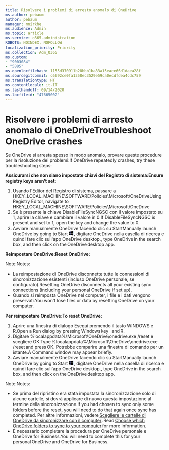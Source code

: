 ```yaml
---
title: Risolvere i problemi di arresto anomalo di OneDrive
ms.author: pebaum
author: pebaum
manager: mnirkhe
ms.audience: Admin
ms.topic: article
ms.service: o365-administration
ROBOTS: NOINDEX, NOFOLLOW
localization_priority: Priority
ms.collection: Adm_O365
ms.custom:
- "9003084"
- "5885"
ms.openlocfilehash: 1155d370911b28bbb1ba83a15eace66d1daea28f
ms.sourcegitcommit: c6692ce0fa1358ec3529e59ca0ecdfdea4cdc759
ms.translationtype: HT
ms.contentlocale: it-IT
ms.lasthandoff: 09/14/2020
ms.locfileid: "47665002"
---
```

# <a name="troubleshoot-onedrive-crashes"></a><span data-ttu-id="f7e0d-102">Risolvere i problemi di arresto anomalo di OneDrive</span><span class="sxs-lookup"><span data-stu-id="f7e0d-102">Troubleshoot OneDrive crashes</span></span>

<span data-ttu-id="f7e0d-103">Se OneDrive si arresta spesso in modo anomalo, provare queste procedure per la risoluzione dei problemi:</span><span class="sxs-lookup"><span data-stu-id="f7e0d-103">If OneDrive repeatedly crashes, try these troubleshooting steps:</span></span>

<span data-ttu-id="f7e0d-104">**Assicurarsi che non siano impostate chiavi del Registro di sistema:**</span><span class="sxs-lookup"><span data-stu-id="f7e0d-104">**Ensure registry keys aren’t set:**</span></span>

1. <span data-ttu-id="f7e0d-105">Usando l'Editor del Registro di sistema, passare a HKEY_LOCAL_MACHINE\SOFTWARE\Policies\Microsoft\OneDrive</span><span class="sxs-lookup"><span data-stu-id="f7e0d-105">Using Registry Editor, navigate to HKEY_LOCAL_MACHINE\SOFTWARE\Policies\Microsoft\OneDrive</span></span>
2. <span data-ttu-id="f7e0d-106">Se è presente la chiave DisableFileSyncNGSC con il valore impostato su 1, aprire la chiave e cambiare il valore in 0.</span><span class="sxs-lookup"><span data-stu-id="f7e0d-106">If DisableFileSyncNGSC is present and set to 1, open the key and change the value to 0.</span></span>
3. <span data-ttu-id="f7e0d-107">Avviare manualmente OneDrive facendo clic su Start</span><span class="sxs-lookup"><span data-stu-id="f7e0d-107">Manually launch OneDrive by going to Start</span></span> ![Premere il tasto WINDOWS](data:image/png;base64,iVBORw0KGgoAAAANSUhEUgAAABEAAAAOCAYAAADJ7fe0AAAAAXNSR0IArs4c6QAAAARnQU1BAACxjwv8YQUAAAAJcEhZcwAADsQAAA7EAZUrDhsAAADxSURBVDhPY/wPBAx4wR+Gd6/fM7x9/ZTh9ZuXDGdPnWE4tH0rw/UHDxlaVp9kCDCSYWABKfv35wfD+/cfGV4+fcLw5uVjhlOXzzFsX/qWYebmZAZPWWOGO2DD8ACQS9Y3e4Bcg4Y9/t94fPa/CoY4Aq8/+xik/T8TkEMxGDyGgANWwSqeobvbGSyAADIM3BwCDKXd3QyfoCLoQEGAA0xTxSWjsYMJwLHjkruU4UXSJ4YnT54x3Dh/luHmjfMMmw9wMjCDlRAGBDPgjy8fGT5//8rw9P4Thge3zzNcvXmDYevmfQzXb1xlmH/0ATADyjAAAKdWkD3ZSwNeAAAAAElFTkSuQmCC)<span data-ttu-id="f7e0d-109">, digitare OneDrive nella casella di ricerca e quindi fare clic sull'app OneDrive desktop.</span><span class="sxs-lookup"><span data-stu-id="f7e0d-109">, type OneDrive in the search box, and then click on the OneDrive desktop app.</span></span>

<span data-ttu-id="f7e0d-110">**Reimpostare OneDrive:**</span><span class="sxs-lookup"><span data-stu-id="f7e0d-110">**Reset OneDrive:**</span></span>

<span data-ttu-id="f7e0d-111">Note:</span><span class="sxs-lookup"><span data-stu-id="f7e0d-111">Notes:</span></span>

- <span data-ttu-id="f7e0d-112">La reimpostazione di OneDrive disconnette tutte le connessioni di sincronizzazione esistenti (incluso OneDrive personale, se configurato).</span><span class="sxs-lookup"><span data-stu-id="f7e0d-112">Resetting OneDrive disconnects all your existing sync connections (including your personal OneDrive if set up).</span></span>
- <span data-ttu-id="f7e0d-113">Quando si reimposta OneDrive nel computer, i file e i dati vengono preservati.</span><span class="sxs-lookup"><span data-stu-id="f7e0d-113">You won't lose files or data by resetting OneDrive on your computer.</span></span>

<span data-ttu-id="f7e0d-114">**Per reimpostare OneDrive:**</span><span class="sxs-lookup"><span data-stu-id="f7e0d-114">**To reset OneDrive:**</span></span>

1. <span data-ttu-id="f7e0d-115">Aprire una finestra di dialogo Esegui premendo il tasto WINDOWS e R.</span><span class="sxs-lookup"><span data-stu-id="f7e0d-115">Open a Run dialog by pressing Windows key    and R.</span></span>
2. <span data-ttu-id="f7e0d-116">Digitare %localappdata%\Microsoft\OneDrive\onedrive.exe /reset e scegliere OK.</span><span class="sxs-lookup"><span data-stu-id="f7e0d-116">Type %localappdata%\Microsoft\OneDrive\onedrive.exe /reset and press OK.</span></span> <span data-ttu-id="f7e0d-117">Potrebbe comparire una finestra di comando per un istante.</span><span class="sxs-lookup"><span data-stu-id="f7e0d-117">A Command window may appear briefly.</span></span>
3. <span data-ttu-id="f7e0d-118">Avviare manualmente OneDrive facendo clic su Start</span><span class="sxs-lookup"><span data-stu-id="f7e0d-118">Manually launch OneDrive by going to Start</span></span> ![Premere il tasto WINDOWS](data:image/png;base64,iVBORw0KGgoAAAANSUhEUgAAABEAAAAOCAYAAADJ7fe0AAAAAXNSR0IArs4c6QAAAARnQU1BAACxjwv8YQUAAAAJcEhZcwAADsQAAA7EAZUrDhsAAADxSURBVDhPY/wPBAx4wR+Gd6/fM7x9/ZTh9ZuXDGdPnWE4tH0rw/UHDxlaVp9kCDCSYWABKfv35wfD+/cfGV4+fcLw5uVjhlOXzzFsX/qWYebmZAZPWWOGO2DD8ACQS9Y3e4Bcg4Y9/t94fPa/CoY4Aq8/+xik/T8TkEMxGDyGgANWwSqeobvbGSyAADIM3BwCDKXd3QyfoCLoQEGAA0xTxSWjsYMJwLHjkruU4UXSJ4YnT54x3Dh/luHmjfMMmw9wMjCDlRAGBDPgjy8fGT5//8rw9P4Thge3zzNcvXmDYevmfQzXb1xlmH/0ATADyjAAAKdWkD3ZSwNeAAAAAElFTkSuQmCC)<span data-ttu-id="f7e0d-120">, digitare OneDrive nella casella di ricerca e quindi fare clic sull'app OneDrive desktop.</span><span class="sxs-lookup"><span data-stu-id="f7e0d-120">, type OneDrive in the search box, and then click on the OneDrive desktop app.</span></span>

<span data-ttu-id="f7e0d-121">Note:</span><span class="sxs-lookup"><span data-stu-id="f7e0d-121">Notes:</span></span>

- <span data-ttu-id="f7e0d-122">Se prima del ripristino era stata impostata la sincronizzazione solo di alcune cartelle, si dovrà applicare di nuovo questa impostazione al termine della sincronizzazione.</span><span class="sxs-lookup"><span data-stu-id="f7e0d-122">If you had chosen to sync only some folders before the reset, you will need to do that again once sync has completed.</span></span> <span data-ttu-id="f7e0d-123">Per altre informazioni, vedere [Scegliere le cartelle di OneDrive da sincronizzare con il computer](https://support.office.com/article/98b8b011-8b94-419b-aa95-a14ff2415e85) .</span><span class="sxs-lookup"><span data-stu-id="f7e0d-123">Read [Choose which OneDrive folders to sync to your computer](https://support.office.com/article/98b8b011-8b94-419b-aa95-a14ff2415e85) for more information.</span></span>
- <span data-ttu-id="f7e0d-124">È necessario completare la procedura per OneDrive personale e OneDrive for Business.</span><span class="sxs-lookup"><span data-stu-id="f7e0d-124">You will need to complete this for your personal OneDrive and OneDrive for Business.</span></span>